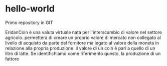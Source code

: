# hello-world
Primo repository in GIT

EridanCoin è una valuta virtuale nata per l'interscambio di valore nel settore agricolo. permetterà di creare un proprio valore di mercato non collegato al livello di acquisto da parte del fornitore ma legato al valore della moneta in relazione alla propria produzione. il valore di un coin è pari a quello di un litro di latte. Se identifichiamo come riferimento questo, la produzione di un fattore 

